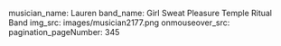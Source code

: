 musician_name: Lauren
band_name: Girl Sweat Pleasure Temple Ritual Band
img_src: images/musician2177.png
onmouseover_src: 
pagination_pageNumber: 345